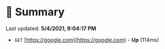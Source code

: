 # 📖 Summary
Last updated: **5/4/2021, 9:04:17 PM**

- `GET` [https://google.com](https://google.com) - **Up** (114ms)
